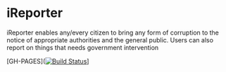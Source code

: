# iReporter
iReporter enables any/every citizen to bring any form of corruption to the notice of appropriate authorities and the general public. Users can also report on things that needs government intervention


[GH-PAGES]([![Build Status](https://travis-ci.org/kyakusahmed/iReporter.svg?branch=challenge-2%2Fapi)](https://travis-ci.org/kyakusahmed/iReporter)]
